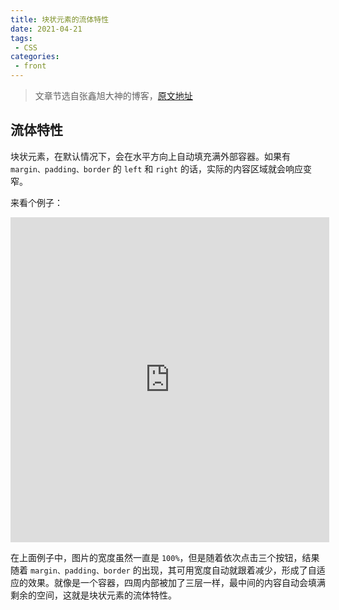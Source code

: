 ```yaml
---
title: 块状元素的流体特性
date: 2021-04-21
tags:
 - CSS
categories:
 - front
---
```


> 文章节选自张鑫旭大神的博客，[原文地址](https://www.zhangxinxu.com/wordpress/2015/02/css-deep-understand-flow-bfc-column-two-auto-layout/)

## 流体特性

块状元素，在默认情况下，会在水平方向上自动填充满外部容器。如果有 `margin、padding、border` 的 `left` 和 `right` 的话，实际的内容区域就会响应变窄。

来看个例子：

<iframe src="https://www.zhangxinxu.com/study/201502/div-flow.html" width="510" height="520" frameborder="0"></iframe>

在上面例子中，图片的宽度虽然一直是 `100%`，但是随着依次点击三个按钮，结果随着 `margin、padding、border` 的出现，其可用宽度自动就跟着减少，形成了自适应的效果。就像是一个容器，四周内部被加了三层一样，最中间的内容自动会填满剩余的空间，这就是块状元素的流体特性。
